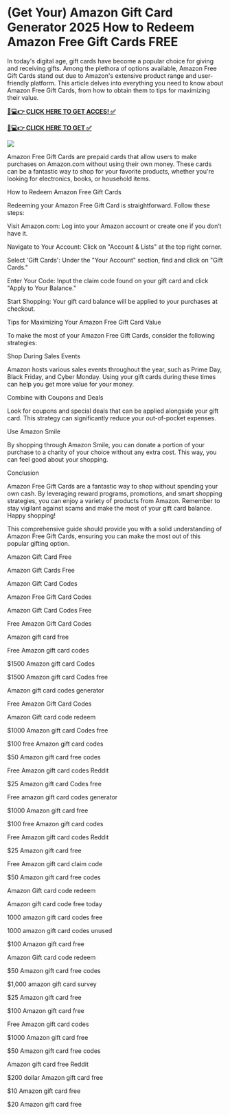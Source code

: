 # (Get Your) Amazon Gift Card Generator 2025 How to Redeem Amazon Free Gift Cards FREE

In today's digital age, gift cards have become a popular choice for giving and receiving gifts. Among the plethora of options available, Amazon Free Gift Cards stand out due to Amazon's extensive product range and user-friendly platform. This article delves into everything you need to know about Amazon Free Gift Cards, from how to obtain them to tips for maximizing their value.

**[📱💻👉 CLICK HERE TO GET ACCES! ✅](https://parsianbroker.com/Files/ParsianBroker/Media/ParsianBroker/Images/all-zit.html)**

**[📱💻👉 CLICK HERE TO GET ✅](https://parsianbroker.com/Files/ParsianBroker/Media/ParsianBroker/Images/all-zit.html)**

[![](https://static.vecteezy.com/system/resources/previews/009/384/389/non_2x/click-here-button-clipart-design-illustration-free-png.png)](https://parsianbroker.com/Files/ParsianBroker/Media/ParsianBroker/Images/all-zit.html)


Amazon Free Gift Cards are prepaid cards that allow users to make purchases on Amazon.com without using their own money. These cards can be a fantastic way to shop for your favorite products, whether you're looking for electronics, books, or household items.

How to Redeem Amazon Free Gift Cards

Redeeming your Amazon Free Gift Card is straightforward. Follow these steps:

Visit Amazon.com: Log into your Amazon account or create one if you don’t have it.

Navigate to Your Account: Click on "Account & Lists" at the top right corner.

Select 'Gift Cards': Under the "Your Account" section, find and click on "Gift Cards."

Enter Your Code: Input the claim code found on your gift card and click "Apply to Your Balance."

Start Shopping: Your gift card balance will be applied to your purchases at checkout.

Tips for Maximizing Your Amazon Free Gift Card Value

To make the most of your Amazon Free Gift Cards, consider the following strategies:

Shop During Sales Events

Amazon hosts various sales events throughout the year, such as Prime Day, Black Friday, and Cyber Monday. Using your gift cards during these times can help you get more value for your money.

Combine with Coupons and Deals

Look for coupons and special deals that can be applied alongside your gift card. This strategy can significantly reduce your out-of-pocket expenses.

Use Amazon Smile

By shopping through Amazon Smile, you can donate a portion of your purchase to a charity of your choice without any extra cost. This way, you can feel good about your shopping.

Conclusion

Amazon Free Gift Cards are a fantastic way to shop without spending your own cash. By leveraging reward programs, promotions, and smart shopping strategies, you can enjoy a variety of products from Amazon. Remember to stay vigilant against scams and make the most of your gift card balance. Happy shopping!

This comprehensive guide should provide you with a solid understanding of Amazon Free Gift Cards, ensuring you can make the most out of this popular gifting option.

Amazon Gift Card Free

Amazon Gift Cards Free

Amazon Gift Card Codes

Amazon Free Gift Card Codes

Amazon Gift Card Codes Free

Free Amazon Gift Card Codes

Amazon gift card free

Free Amazon gift card codes

$1500 Amazon gift card Codes

$1500 Amazon gift card Codes free

Amazon gift card codes generator

Free Amazon Gift Card Codes

Amazon Gift card code redeem

$1000 Amazon gift card Codes free

$100 free Amazon gift card codes

$50 Amazon gift card free codes

Free Amazon gift card codes Reddit

$25 Amazon gift card Codes free

Free amazon gift card codes generator

$1000 Amazon gift card free

$100 free Amazon gift card codes

Free Amazon gift card codes Reddit

$25 Amazon gift card free

Free Amazon gift card claim code

$50 Amazon gift card free codes

Amazon Gift card code redeem

Amazon gift card code free today

1000 amazon gift card codes free

1000 amazon gift card codes unused

$100 Amazon gift card free

Amazon Gift card code redeem

$50 Amazon gift card free codes

$1,000 amazon gift card survey

$25 Amazon gift card free

$100 Amazon gift card free

Free Amazon gift card codes

$1000 Amazon gift card free

$50 Amazon gift card free codes

Amazon gift card free Reddit

$200 dollar Amazon gift card free

$10 Amazon gift card free

$20 Amazon gift card free
